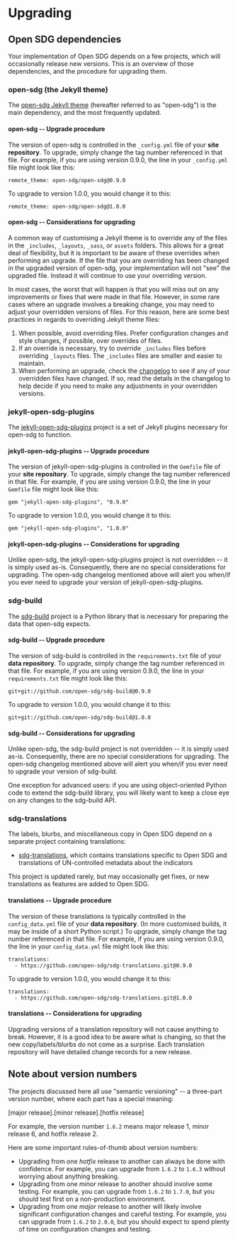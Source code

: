 <h1>Upgrading</h1>

## Open SDG dependencies

Your implementation of Open SDG depends on a few projects, which will occasionally release new versions. This is an overview of those dependencies, and the procedure for upgrading them.

### open-sdg (the Jekyll theme)

The [open-sdg Jekyll theme](https://github.com/open-sdg/open-sdg) (hereafter referred to as "open-sdg") is the main dependency, and the most frequently updated.

#### open-sdg -- Upgrade procedure

The version of open-sdg is controlled in the `_config.yml` file of your **site repository**. To upgrade, simply change the tag number referenced in that file. For example, if you are using version 0.9.0, the line in your `_config.yml` file might look like this:

```
remote_theme: open-sdg/open-sdg@0.9.0
```

To upgrade to version 1.0.0, you would change it to this:

```
remote_theme: open-sdg/open-sdg@1.0.0
```

#### open-sdg -- Considerations for upgrading

A common way of customising a Jekyll theme is to override any of the files in the `_includes`, `_layouts`, `_sass`, or `assets` folders. This allows for a great deal of flexibility, but it is important to be aware of these overrides when performing an upgrade. If the file that you are overriding has been changed in the upgraded version of open-sdg, your implementation will not "see" the upgraded file. Instead it will continue to use your overriding version.

In most cases, the worst that will happen is that you will miss out on any improvements or fixes that were made in that file. However, in some rare cases where an upgrade involves a breaking change, you may need to adjust your overridden versions of files. For this reason, here are some best practices in regards to overriding Jekyll theme files:

1. When possible, avoid overriding files. Prefer configuration changes and style changes, if possible, over overrides of files.
2. If an override is necessary, try to override `_includes` files before overriding `_layouts` files. The `_includes` files are smaller and easier to maintain.
3. When performing an upgrade, check the [changelog](./changelog/) to see if any of your overridden files have changed. If so, read the details in the changelog to help decide if you need to make any adjustments in your overridden versions.

### jekyll-open-sdg-plugins

The [jekyll-open-sdg-plugins](https://github.com/open-sdg/jekyll-open-sdg-plugins) project is a set of Jekyll plugins necessary for open-sdg to function.

#### jekyll-open-sdg-plugins -- Upgrade procedure

The version of jekyll-open-sdg-plugins is controlled in the `Gemfile` file of your **site repository**. To upgrade, simply change the tag number referenced in that file. For example, if you are using version 0.9.0, the line in your `Gemfile` file might look like this:

```
gem "jekyll-open-sdg-plugins", "0.9.0"
```

To upgrade to version 1.0.0, you would change it to this:

```
gem "jekyll-open-sdg-plugins", "1.0.0"
```

#### jekyll-open-sdg-plugins -- Considerations for upgrading

Unlike open-sdg, the jekyll-open-sdg-plugins project is not overridden -- it is simply used as-is. Consequently, there are no special considerations for upgrading. The open-sdg changelog mentioned above will alert you when/if you ever need to upgrade your version of jekyll-open-sdg-plugins.

### sdg-build

The [sdg-build](https://github.com/open-sdg/sdg-build) project is a Python library that is necessary for preparing the data that open-sdg expects.

#### sdg-build -- Upgrade procedure

The version of sdg-build is controlled in the `requirements.txt` file of your **data repository**. To upgrade, simply change the tag number referenced in that file. For example, if you are using version 0.9.0, the line in your `requirements.txt` file might look like this:

```
git+git://github.com/open-sdg/sdg-build@0.9.0
```

To upgrade to version 1.0.0, you would change it to this:

```
git+git://github.com/open-sdg/sdg-build@1.0.0
```

#### sdg-build -- Considerations for upgrading

Unlike open-sdg, the sdg-build project is not overridden -- it is simply used as-is. Consequently, there are no special considerations for upgrading. The open-sdg changelog mentioned above will alert you when/if you ever need to upgrade your version of sdg-build.

One exception for advanced users: if you are using object-oriented Python code to extend the sdg-build library, you will likely want to keep a close eye on any changes to the sdg-build API.

### sdg-translations

The labels, blurbs, and miscellaneous copy in Open SDG depend on a separate project containing translations:

* [sdg-translations](https://github.com/open-sdg/sdg-translations), which contains translations specific to Open SDG and translations of UN-controlled metadata about the indicators

This project is updated rarely, but may occasionally get fixes, or new translations as features are added to Open SDG.

#### translations -- Upgrade procedure

The version of these translations is typically controlled in the `config_data.yml` file of your **data repository**. (In more customised builds, it may be inside of a short Python script.) To upgrade, simply change the tag number referenced in that file. For example, if you are using version 0.9.0, the line in your `config_data.yml` file might look like this:

```
translations:
  - https://github.com/open-sdg/sdg-translations.git@0.9.0
```

To upgrade to version 1.0.0, you would change it to this:

```
translations:
  - https://github.com/open-sdg/sdg-translations.git@1.0.0
```

#### translations -- Considerations for upgrading

Upgrading versions of a translation repository will not cause anything to break. However, it is a good idea to be aware what is changing, so that the new copy/labels/blurbs do not come as a surprise. Each translation repository will have detailed change records for a new release.

## Note about version numbers

The projects discussed here all use "semantic versioning" -- a three-part version number, where each part has a special meaning:

[major release].[minor release].[hotfix release]

For example, the version number `1.6.2` means major release 1, minor release 6, and hotfix release 2.

Here are some important rules-of-thumb about version numbers:

* Upgrading from one *hotfix* release to another can always be done with confidence. For example, you can upgrade from `1.6.2` to `1.6.3` without worrying about anything breaking.
* Upgrading from one *minor* release to another should involve some testing. For example, you can upgrade from `1.6.2` to `1.7.0`, but you should test first on a non-production environment.
* Upgrading from one *major* release to another will likely involve significant configuration changes and careful testing. For example, you can upgrade from `1.6.2` to `2.0.0`, but you should expect to spend plenty of time on configuration changes and testing.
